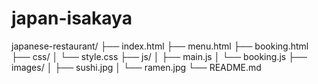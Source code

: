 # japan-isakaya
japanese-restaurant/
├── index.html
├── menu.html
├── booking.html
├── css/
│   └── style.css
├── js/
│   ├── main.js
│   └── booking.js
├── images/
│   ├── sushi.jpg
│   └── ramen.jpg
└── README.md
